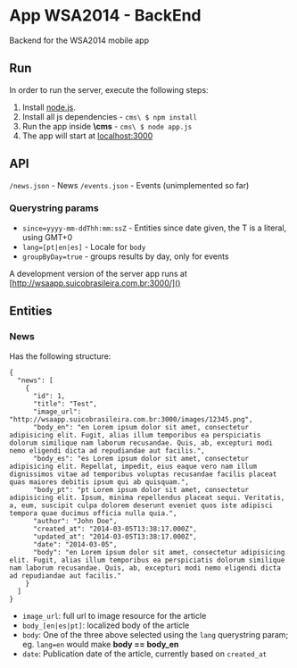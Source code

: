 App WSA2014 - BackEnd
===

Backend for the WSA2014 mobile app

Run
---
In order to run the server, execute the following steps:

1. Install [node.js](http://nodejs.org/).
2. Install all js dependencies - `cms\ $ npm install`
3. Run the app inside **\cms** - `cms\ $ node app.js`
4. The app will start at [localhost:3000](http://localhost:3000)

API
---
`/news.json` - News
`/events.json` - Events (unimplemented so far)

### Querystring params

- `since=yyyy-mm-ddThh:mm:ssZ` - Entities since date given, the T is a literal, using GMT+0
- `lang=[pt|en|es]` - Locale for `body`
- `groupByDay=true` - groups results by day, only for events

A development version of the server app runs at [http://wsaapp.suicobrasileira.com.br:3000/]()

Entities
---

### News
Has the following structure:

    {
      "news": [
        {
          "id": 1,
          "title": "Test",
          "image_url": "http://wsaapp.suicobrasileira.com.br:3000/images/12345.png",
          "body_en": "en Lorem ipsum dolor sit amet, consectetur adipisicing elit. Fugit, alias illum temporibus ea perspiciatis dolorum similique nam laborum recusandae. Quis, ab, excepturi modi nemo eligendi dicta ad repudiandae aut facilis.",
          "body_es": "es Lorem ipsum dolor sit amet, consectetur adipisicing elit. Repellat, impedit, eius eaque vero nam illum dignissimos vitae ad temporibus voluptas recusandae facilis placeat quas maiores debitis ipsum qui ab quisquam.",
          "body_pt": "pt Lorem ipsum dolor sit amet, consectetur adipisicing elit. Ipsum, minima repellendus placeat sequi. Veritatis, a, eum, suscipit culpa dolorem deserunt eveniet quos iste adipisci tempora quae ducimus officia nulla quia.",
          "author": "John Doe",
          "created_at": "2014-03-05T13:38:17.000Z",
          "updated_at": "2014-03-05T13:38:17.000Z",
          "date": "2014-03-05",
          "body": "en Lorem ipsum dolor sit amet, consectetur adipisicing elit. Fugit, alias illum temporibus ea perspiciatis dolorum similique nam laborum recusandae. Quis, ab, excepturi modi nemo eligendi dicta ad repudiandae aut facilis."
        }
      ]
    }

- `image_url`: full url to image resource for the article
- `body_[en|es|pt]`: localized body of the article
- `body`: One of the three above selected using the `lang` querystring param; eg. `lang=en` would make **body == body_en**
- `date`: Publication date of the article, currently based on `created_at`